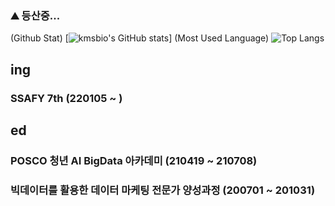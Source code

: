 ### ⛰️ 등산중...

(Github Stat) [![kmsbio's GitHub stats](https://github-readme-stats.vercel.app/api?username=jangwonseok17)] 
(Most Used Language) ![Top Langs](https://github-readme-stats.vercel.app/api/top-langs/?username=jangwonseok17)


## ing
### SSAFY 7th (220105 ~ )

## ed
### POSCO 청년 AI BigData 아카데미 (210419 ~ 210708)
### 빅데이터를 활용한 데이터 마케팅 전문가 양성과정 (200701 ~ 201031)

